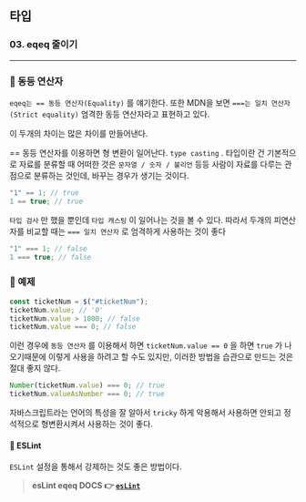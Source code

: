 ## 타입

### 03. eqeq 줄이기

---

### 📌 동등 연산자

`eqeq는 == 동등 연산자(Equality)` 를 얘기한다.
또한 MDN을 보면 `===는 일치 연산자(Strict equality)` 엄격한 동등 연산자라고 표현하고 있다.

이 두개의 차이는 많은 차이를 만들어낸다.

== 동등 연산자를 이용하면 형 변환이 일어난다. `type casting` . 타입이란 건 기본적으로 자료를 분류할 때 어떠한 것은 `문자열 / 숫자 / 불리언` 등등 사람이 자료를 다루는 관점으로 분류하는 것인데, 바꾸는 경우가 생기는 것이다.

```js
"1" == 1; // true
1 == true; // true
```

`타입 검사` 만 했을 뿐인데 `타입 캐스팅` 이 일어나는 것을 볼 수 있다. 따라서 두개의 피연산자를 비교할 때는 `=== 일치 연산자` 로 엄격하게 사용하는 것이 좋다

```js
"1" === 1; // false
1 === true; // false
```

### 📌 예제

```js
const ticketNum = $("#ticketNum");
ticketNum.value; // '0'
ticketNum.value > 1000; // false
ticketNum.value === 0; // false
```

이런 경우에 `동등 연산자` 를 이용해서 하면 `ticketNum.value == 0` 을 하면 `true` 가 나오기때문에 이렇게 사용을 하려고 할 수도 있지만, 이러한 방법을 습관으로 만드는 것은 절대 좋지 않다.

```js
Number(ticketNum.value) === 0; // true
ticketNum.valueAsNumber === 0; // true
```

자바스크립트라는 언어의 특성을 잘 알아서 `tricky` 하게 악용해서 사용하면 안되고 정석적으로 형변환시켜서 사용하는 것이 좋다.

#### 📍 ESLint

`ESLint` 설정을 통해서 강제하는 것도 좋은 방법이다.

> **esLint eqeq DOCS 👉 [`esLint`]**

[`esLint`]: https://eslint.org/docs/latest/rules/eqeqeq
